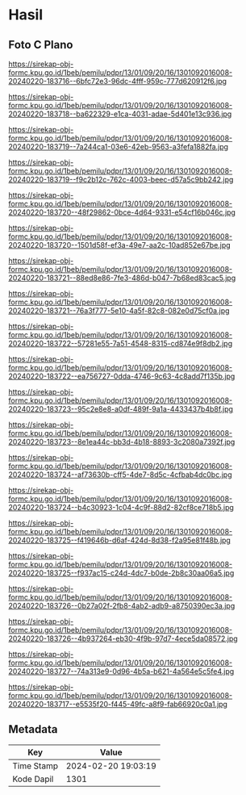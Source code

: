 # Hasil

## Foto C Plano

https://sirekap-obj-formc.kpu.go.id/1beb/pemilu/pdpr/13/01/09/20/16/1301092016008-20240220-183716--6bfc72e3-96dc-4fff-959c-777d620912f6.jpg

https://sirekap-obj-formc.kpu.go.id/1beb/pemilu/pdpr/13/01/09/20/16/1301092016008-20240220-183718--ba622329-e1ca-4031-adae-5d401e13c936.jpg

https://sirekap-obj-formc.kpu.go.id/1beb/pemilu/pdpr/13/01/09/20/16/1301092016008-20240220-183719--7a244ca1-03e6-42eb-9563-a3fefa1882fa.jpg

https://sirekap-obj-formc.kpu.go.id/1beb/pemilu/pdpr/13/01/09/20/16/1301092016008-20240220-183719--f9c2b12c-762c-4003-beec-d57a5c9bb242.jpg

https://sirekap-obj-formc.kpu.go.id/1beb/pemilu/pdpr/13/01/09/20/16/1301092016008-20240220-183720--48f29862-0bce-4d64-9331-e54cf16b046c.jpg

https://sirekap-obj-formc.kpu.go.id/1beb/pemilu/pdpr/13/01/09/20/16/1301092016008-20240220-183720--1501d58f-ef3a-49e7-aa2c-10ad852e67be.jpg

https://sirekap-obj-formc.kpu.go.id/1beb/pemilu/pdpr/13/01/09/20/16/1301092016008-20240220-183721--88ed8e86-7fe3-486d-b047-7b68ed83cac5.jpg

https://sirekap-obj-formc.kpu.go.id/1beb/pemilu/pdpr/13/01/09/20/16/1301092016008-20240220-183721--76a3f777-5e10-4a5f-82c8-082e0d75cf0a.jpg

https://sirekap-obj-formc.kpu.go.id/1beb/pemilu/pdpr/13/01/09/20/16/1301092016008-20240220-183722--57281e55-7a51-4548-8315-cd874e9f8db2.jpg

https://sirekap-obj-formc.kpu.go.id/1beb/pemilu/pdpr/13/01/09/20/16/1301092016008-20240220-183722--ea756727-0dda-4746-9c63-4c8add7f135b.jpg

https://sirekap-obj-formc.kpu.go.id/1beb/pemilu/pdpr/13/01/09/20/16/1301092016008-20240220-183723--95c2e8e8-a0df-489f-9a1a-4433437b4b8f.jpg

https://sirekap-obj-formc.kpu.go.id/1beb/pemilu/pdpr/13/01/09/20/16/1301092016008-20240220-183723--8e1ea44c-bb3d-4b18-8893-3c2080a7392f.jpg

https://sirekap-obj-formc.kpu.go.id/1beb/pemilu/pdpr/13/01/09/20/16/1301092016008-20240220-183724--af73630b-cff5-4de7-8d5c-4cfbab4dc0bc.jpg

https://sirekap-obj-formc.kpu.go.id/1beb/pemilu/pdpr/13/01/09/20/16/1301092016008-20240220-183724--b4c30923-1c04-4c9f-88d2-82cf8ce718b5.jpg

https://sirekap-obj-formc.kpu.go.id/1beb/pemilu/pdpr/13/01/09/20/16/1301092016008-20240220-183725--f419646b-d6af-424d-8d38-f2a95e81f48b.jpg

https://sirekap-obj-formc.kpu.go.id/1beb/pemilu/pdpr/13/01/09/20/16/1301092016008-20240220-183725--f937ac15-c24d-4dc7-b0de-2b8c30aa06a5.jpg

https://sirekap-obj-formc.kpu.go.id/1beb/pemilu/pdpr/13/01/09/20/16/1301092016008-20240220-183726--0b27a02f-2fb8-4ab2-adb9-a8750390ec3a.jpg

https://sirekap-obj-formc.kpu.go.id/1beb/pemilu/pdpr/13/01/09/20/16/1301092016008-20240220-183726--4b937264-eb30-4f9b-97d7-4ece5da08572.jpg

https://sirekap-obj-formc.kpu.go.id/1beb/pemilu/pdpr/13/01/09/20/16/1301092016008-20240220-183727--74a313e9-0d96-4b5a-b621-4a564e5c5fe4.jpg

https://sirekap-obj-formc.kpu.go.id/1beb/pemilu/pdpr/13/01/09/20/16/1301092016008-20240220-183717--e5535f20-f445-49fc-a8f9-fab66920c0a1.jpg


## Metadata

| Key        | Value               |
| ---------- | ------------------- |
| Time Stamp | 2024-02-20 19:03:19 |
| Kode Dapil | 1301                |



